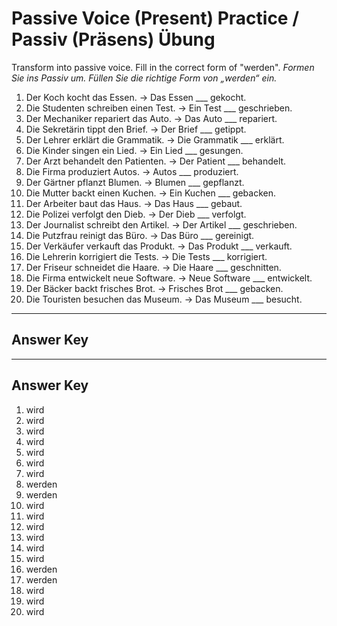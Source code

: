 # Passive Voice (Present) Practice / Passiv (Präsens) Übung

Transform into passive voice. Fill in the correct form of "werden".
*Formen Sie ins Passiv um. Füllen Sie die richtige Form von „werden“ ein.*

1. Der Koch kocht das Essen. → Das Essen ___ gekocht.
2. Die Studenten schreiben einen Test. → Ein Test ___ geschrieben.
3. Der Mechaniker repariert das Auto. → Das Auto ___ repariert.
4. Die Sekretärin tippt den Brief. → Der Brief ___ getippt.
5. Der Lehrer erklärt die Grammatik. → Die Grammatik ___ erklärt.
6. Die Kinder singen ein Lied. → Ein Lied ___ gesungen.
7. Der Arzt behandelt den Patienten. → Der Patient ___ behandelt.
8. Die Firma produziert Autos. → Autos ___ produziert.
9. Der Gärtner pflanzt Blumen. → Blumen ___ gepflanzt.
10. Die Mutter backt einen Kuchen. → Ein Kuchen ___ gebacken.
11. Der Arbeiter baut das Haus. → Das Haus ___ gebaut.
12. Die Polizei verfolgt den Dieb. → Der Dieb ___ verfolgt.
13. Der Journalist schreibt den Artikel. → Der Artikel ___ geschrieben.
14. Die Putzfrau reinigt das Büro. → Das Büro ___ gereinigt.
15. Der Verkäufer verkauft das Produkt. → Das Produkt ___ verkauft.
16. Die Lehrerin korrigiert die Tests. → Die Tests ___ korrigiert.
17. Der Friseur schneidet die Haare. → Die Haare ___ geschnitten.
18. Die Firma entwickelt neue Software. → Neue Software ___ entwickelt.
19. Der Bäcker backt frisches Brot. → Frisches Brot ___ gebacken.
20. Die Touristen besuchen das Museum. → Das Museum ___ besucht.

---

## Answer Key

---
## Answer Key

1. wird
2. wird
3. wird
4. wird
5. wird
6. wird
7. wird
8. werden
9. werden
10. wird
11. wird
12. wird
13. wird
14. wird
15. wird
16. werden
17. werden
18. wird
19. wird
20. wird
